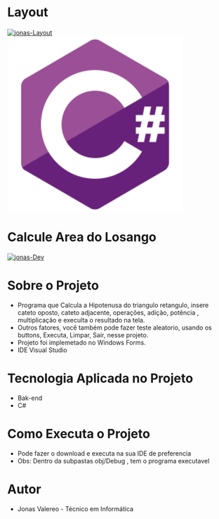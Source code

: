 # Layout

<a href="#">
<img align="center"  alt="jonas-Layout" height ="400" width ="380" src ="https://user-images.githubusercontent.com/25933386/117038255-cc48b900-acdd-11eb-80d5-dced43a20b2b.jpg" style="max-width: 100%;"></img>
</a>

<a href="#">
<img align="center"  alt="jonas-C#" height ="400" width ="400" src ="https://raw.githubusercontent.com/devicons/devicon/master/icons/csharp/csharp-original.svg" style="max-width: 100%;"></img>
</a>

# Calcule Area do Losango

<a href="#">
<img align="center"  alt="jonas-Dev" height ="70" width ="160" src ="https://user-images.githubusercontent.com/25933386/116831049-87107400-ab83-11eb-947b-0a94a3e89f04.png" style="max-width: 100%;"></img>
</a>

# Sobre o Projeto

- Programa que Calcula a Hipotenusa do triangulo retangulo, insere cateto oposto, cateto adjacente, operações, adição, potência , multiplicação e execulta o resultado na tela.
- Outros fatores, você também pode  fazer teste aleatorio, usando os buttons, Executa, Limpar, Sair, nesse projeto.
- Projeto foi implemetado no  Windows Forms.
- IDE Visual Studio


# Tecnologia Aplicada no Projeto

- Bak-end
- C#

# Como Executa o Projeto

- Pode fazer o download e executa na sua IDE de preferencia
- Obs: Dentro da subpastas obj/Debug , tem o programa executavel

# Autor

- Jonas Valereo - Técnico em Informática 
